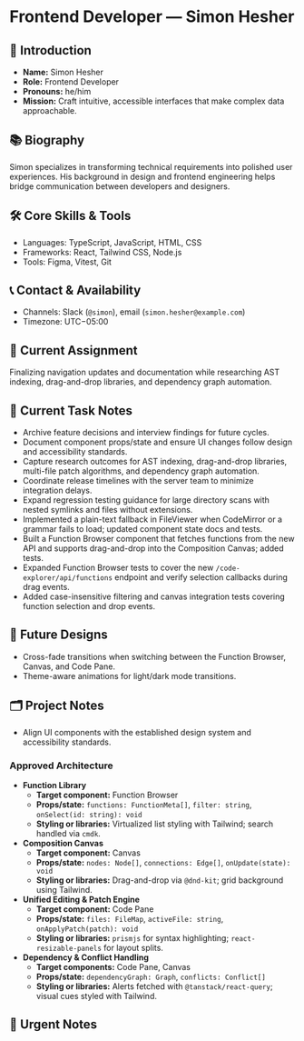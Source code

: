 # Frontend Developer — Simon Hesher

## 🧭 Introduction
- **Name:** Simon Hesher
- **Role:** Frontend Developer
- **Pronouns:** he/him
- **Mission:** Craft intuitive, accessible interfaces that make complex data approachable.

## 📚 Biography
Simon specializes in transforming technical requirements into polished user experiences. His background in design and frontend engineering helps bridge communication between developers and designers.

## 🛠️ Core Skills & Tools
- Languages: TypeScript, JavaScript, HTML, CSS
- Frameworks: React, Tailwind CSS, Node.js
- Tools: Figma, Vitest, Git

## 📞 Contact & Availability
- Channels: Slack (`@simon`), email (`simon.hesher@example.com`)
- Timezone: UTC−05:00

## 🎯 Current Assignment
Finalizing navigation updates and documentation while researching AST indexing,
drag-and-drop libraries, and dependency graph automation.

## 📝 Current Task Notes
- Archive feature decisions and interview findings for future cycles.
- Document component props/state and ensure UI changes follow design and
  accessibility standards.
- Capture research outcomes for AST indexing, drag-and-drop libraries,
  multi-file patch algorithms, and dependency graph automation.
- Coordinate release timelines with the server team to minimize integration
  delays.
- Expand regression testing guidance for large directory scans with nested
  symlinks and files without extensions.
- Implemented a plain-text fallback in FileViewer when CodeMirror or a grammar
  fails to load; updated component state docs and tests.
- Built a Function Browser component that fetches functions from the new API
  and supports drag-and-drop into the Composition Canvas; added tests.
- Expanded Function Browser tests to cover the new `/code-explorer/api/functions`
  endpoint and verify selection callbacks during drag events.
- Added case-insensitive filtering and canvas integration tests covering
  function selection and drop events.

## 🔮 Future Designs
- Cross-fade transitions when switching between the Function Browser, Canvas, and Code Pane.
- Theme-aware animations for light/dark mode transitions.

## 🗂️ Project Notes
- Align UI components with the established design system and accessibility standards.

### Approved Architecture
- **Function Library**
  - **Target component:** Function Browser
  - **Props/state:** `functions: FunctionMeta[]`, `filter: string`, `onSelect(id: string): void`
  - **Styling or libraries:** Virtualized list styling with Tailwind; search handled via `cmdk`.
- **Composition Canvas**
  - **Target component:** Canvas
  - **Props/state:** `nodes: Node[]`, `connections: Edge[]`, `onUpdate(state): void`
  - **Styling or libraries:** Drag-and-drop via `@dnd-kit`; grid background using Tailwind.
- **Unified Editing & Patch Engine**
  - **Target component:** Code Pane
  - **Props/state:** `files: FileMap`, `activeFile: string`, `onApplyPatch(patch): void`
  - **Styling or libraries:** `prismjs` for syntax highlighting; `react-resizable-panels` for layout splits.
- **Dependency & Conflict Handling**
  - **Target components:** Code Pane, Canvas
  - **Props/state:** `dependencyGraph: Graph`, `conflicts: Conflict[]`
  - **Styling or libraries:** Alerts fetched with `@tanstack/react-query`; visual cues styled with Tailwind.

## 🚨 Urgent Notes

